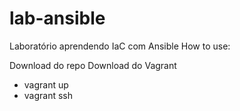 # lab-ansible
Laboratório aprendendo IaC com Ansible
How to use:

Download do repo
Download do Vagrant
 - vagrant up
 - vagrant ssh
